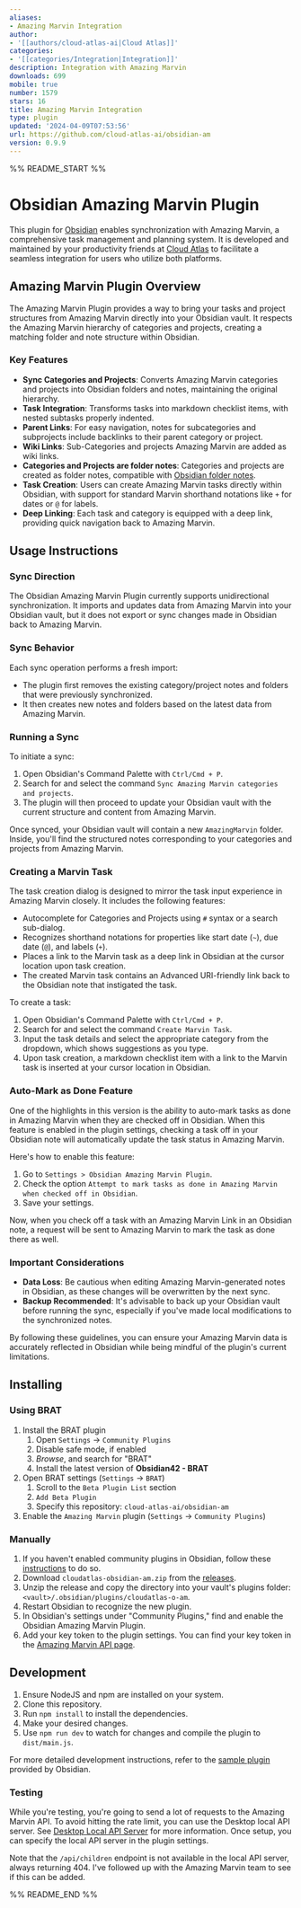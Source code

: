 ```yaml
---
aliases:
- Amazing Marvin Integration
author:
- '[[authors/cloud-atlas-ai|Cloud Atlas]]'
categories:
- '[[categories/Integration|Integration]]'
description: Integration with Amazing Marvin
downloads: 699
mobile: true
number: 1579
stars: 16
title: Amazing Marvin Integration
type: plugin
updated: '2024-04-09T07:53:56'
url: https://github.com/cloud-atlas-ai/obsidian-am
version: 0.9.9
---
```


%% README_START %%

# Obsidian Amazing Marvin Plugin

This plugin for [Obsidian](https://obsidian.md) enables synchronization with Amazing Marvin, a comprehensive task management and planning system. It is developed and maintained by your productivity friends at [Cloud Atlas](https://www.cloud-atlas.ai/) to facilitate a seamless integration for users who utilize both platforms.

## Amazing Marvin Plugin Overview

The Amazing Marvin Plugin provides a way to bring your tasks and project structures from Amazing Marvin directly into your Obsidian vault. It respects the Amazing Marvin hierarchy of categories and projects, creating a matching folder and note structure within Obsidian.

### Key Features

- **Sync Categories and Projects**: Converts Amazing Marvin categories and projects into Obsidian folders and notes, maintaining the original hierarchy.
- **Task Integration**: Transforms tasks into markdown checklist items, with nested subtasks properly indented.
- **Parent Links**: For easy navigation, notes for subcategories and subprojects include backlinks to their parent category or project.
- **Wiki Links**: Sub-Categories and projects Amazing Marvin are added as wiki links.
- **Categories and Projects are folder notes**: Categories and projects are created as folder notes, compatible with [Obsidian folder notes](https://github.com/LostPaul/obsidian-folder-notes).
- **Task Creation**: Users can create Amazing Marvin tasks directly within Obsidian, with support for standard Marvin shorthand notations like `+` for dates or `@` for labels.
- **Deep Linking**: Each task and category is equipped with a deep link, providing quick navigation back to Amazing Marvin.

## Usage Instructions

### Sync Direction

The Obsidian Amazing Marvin Plugin currently supports unidirectional synchronization. It imports and updates data from Amazing Marvin into your Obsidian vault, but it does not export or sync changes made in Obsidian back to Amazing Marvin.

### Sync Behavior

Each sync operation performs a fresh import:

- The plugin first removes the existing category/project notes and folders that were previously synchronized.
- It then creates new notes and folders based on the latest data from Amazing Marvin.

### Running a Sync

To initiate a sync:

1. Open Obsidian's Command Palette with `Ctrl/Cmd + P`.
2. Search for and select the command `Sync Amazing Marvin categories and projects`.
3. The plugin will then proceed to update your Obsidian vault with the current structure and content from Amazing Marvin.

Once synced, your Obsidian vault will contain a new `AmazingMarvin` folder. Inside, you'll find the structured notes corresponding to your categories and projects from Amazing Marvin.

### Creating a Marvin Task

The task creation dialog is designed to mirror the task input experience in Amazing Marvin closely. It includes the following features:

- Autocomplete for Categories and Projects using `#` syntax or a search sub-dialog.
- Recognizes shorthand notations for properties like start date (`~`), due date (`@`), and labels (`+`).
- Places a link to the Marvin task as a deep link in Obsidian at the cursor location upon task creation.
- The created Marvin task contains an Advanced URI-friendly link back to the Obsidian note that instigated the task.

To create a task:

1. Open Obsidian's Command Palette with `Ctrl/Cmd + P`.
2. Search for and select the command `Create Marvin Task`.
3. Input the task details and select the appropriate category from the dropdown, which shows suggestions as you type.
4. Upon task creation, a markdown checklist item with a link to the Marvin task is inserted at your cursor location in Obsidian.

### Auto-Mark as Done Feature

One of the highlights in this version is the ability to auto-mark tasks as done in Amazing Marvin when they are checked off in Obsidian. When this feature is enabled in the plugin settings, checking a task off in your Obsidian note will automatically update the task status in Amazing Marvin.

Here's how to enable this feature:

1. Go to `Settings > Obsidian Amazing Marvin Plugin`.
2. Check the option `Attempt to mark tasks as done in Amazing Marvin when checked off in Obsidian`.
3. Save your settings.

Now, when you check off a task with an Amazing Marvin Link in an Obsidian note, a request will be sent to Amazing Marvin to mark the task as done there as well.

### Important Considerations

- **Data Loss**: Be cautious when editing Amazing Marvin-generated notes in Obsidian, as these changes will be overwritten by the next sync.
- **Backup Recommended**: It's advisable to back up your Obsidian vault before running the sync, especially if you've made local modifications to the synchronized notes.

By following these guidelines, you can ensure your Amazing Marvin data is accurately reflected in Obsidian while being mindful of the plugin's current limitations.


## Installing

### Using BRAT

1. Install the BRAT plugin
    1. Open `Settings` -> `Community Plugins`
    2. Disable safe mode, if enabled
    3. *Browse*, and search for "BRAT"
    4. Install the latest version of **Obsidian42 - BRAT**
2. Open BRAT settings (`Settings` -> `BRAT`)
    1. Scroll to the `Beta Plugin List` section
    2. `Add Beta Plugin`
    3. Specify this repository: `cloud-atlas-ai/obsidian-am`
3. Enable the `Amazing Marvin` plugin (`Settings` -> `Community Plugins`)

### Manually

1. If you haven't enabled community plugins in Obsidian, follow these [instructions](https://help.obsidian.md/Extending+Obsidian/Community+plugins#Install+a+community+plugin) to do so.
2. Download `cloudatlas-obsidian-am.zip` from the [releases](https://github.com/cloud-atlas-ai/obsidian-am/releases).
3. Unzip the release and copy the directory into your vault's plugins folder: `<vault>/.obsidian/plugins/cloudatlas-o-am`.
4. Restart Obsidian to recognize the new plugin.
5. In Obsidian's settings under "Community Plugins," find and enable the Obsidian Amazing Marvin Plugin.
6. Add your key token to the plugin settings. You can find your key token in the [Amazing Marvin API page](https://app.amazingmarvin.com/pre?api).

## Development

1. Ensure NodeJS and npm are installed on your system.
2. Clone this repository.
3. Run `npm install` to install the dependencies.
4. Make your desired changes.
5. Use `npm run dev` to watch for changes and compile the plugin to `dist/main.js`.

For more detailed development instructions, refer to the [sample plugin](https://github.com/obsidianmd/obsidian-sample-plugin) provided by Obsidian.

### Testing

While you're testing, you're going to send a lot of requests to the Amazing Marvin API. To avoid hitting the rate limit, you can use the Desktop local API server. See [Desktop Local API Server](https://help.amazingmarvin.com/en/articles/5165191-desktop-local-api-server) for more information. Once setup, you can specify the local API server in the plugin settings.

Note that the `/api/children` endpoint is not available in the local API server, always returning 404. I've followed up with the Amazing Marvin team to see if this can be added.


%% README_END %%